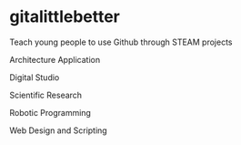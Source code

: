 # gitalittlebetter
Teach young people to use Github through STEAM projects

Architecture Application

Digital Studio 

Scientific Research

Robotic Programming

Web Design and Scripting
